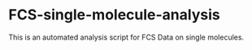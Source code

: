 # FCS-single-molecule-analysis
This is an automated analysis script for FCS Data on single molecules.
